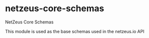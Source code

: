 # netzeus-core-schemas
NetZeus Core Schemas

This module is used as the base schemas used in the netzeus.io API